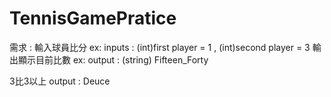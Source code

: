 # TennisGamePratice
  需求 :
    輸入球員比分 ex: inputs : (int)first player = 1 , (int)second player = 3
    輸出顯示目前比數 ex: output : (string) Fifteen_Forty 

  3比3以上 output : Deuce
